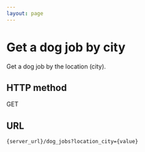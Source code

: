 ```yaml
---
layout: page
---
```


# Get a dog job by city

Get a dog job by the location (city).

## HTTP method

GET

## URL

```shell
{server_url}/dog_jobs?location_city={value}
```